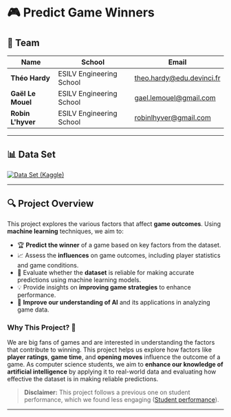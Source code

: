 # 🎮 Predict Game Winners

## 👥 Team

| Name             | School                   | Email                        |
|------------------|--------------------------|------------------------------|
| **Théo Hardy**    | ESILV Engineering School | theo.hardy@edu.devinci.fr     |
| **Gaël Le Mouel** | ESILV Engineering School | gael.lemouel@gmail.com        |
| **Robin L'hyver** | ESILV Engineering School | robinlhyver@gmail.com         |

---

## 📊 Data Set

[![Data Set (Kaggle)](https://img.shields.io/badge/Data%20Set-Kaggle-blue?style=flat-square)](https://www.kaggle.com/datasets/datasnaek/chess/data)

---

## 🔍 Project Overview

This project explores the various factors that affect **game outcomes**. Using **machine learning** techniques, we aim to:

- 🏆 **Predict the winner** of a game based on key factors from the dataset.
- 📈 Assess the **influences** on game outcomes, including player statistics and game conditions.
- 🤖 Evaluate whether the **dataset** is reliable for making accurate predictions using machine learning models.
- 💡 Provide insights on **improving game strategies** to enhance performance.
- 🚀 **Improve our understanding of AI** and its applications in analyzing game data.

### Why This Project? 🎯

We are big fans of games and are interested in understanding the factors that contribute to winning. This project helps us explore how factors like **player ratings**, **game time**, and **opening moves** influence the outcome of a game.
As computer science students, we aim to **enhance our knowledge of artificial intelligence** by applying it to real-world data and evaluating how effective the dataset is in making reliable predictions.

> **Disclaimer:** This project follows a previous one on student performance, which we found less engaging ([Student performance]("Data%20Analysis")).
---